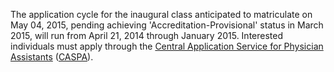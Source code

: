 <span class="highlight">The application cycle for the inaugural class</span> anticipated to matriculate on May 04, 2015, pending achieving 'Accreditation-Provisional' status in March 2015, <span class="highlight">will run from April 21, 2014 through January 2015</span>. Interested individuals must apply through the [Central Application Service for Physician Assistants][caspa] ([CASPA][caspa]).

[caspa]: https://portal.caspaonline.org/